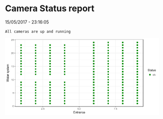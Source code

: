 Camera Status report
================
15/05/2017 - 23:16:05

    All cameras are up and running

![](camreport_files/figure-markdown_github/unnamed-chunk-2-1.png)
